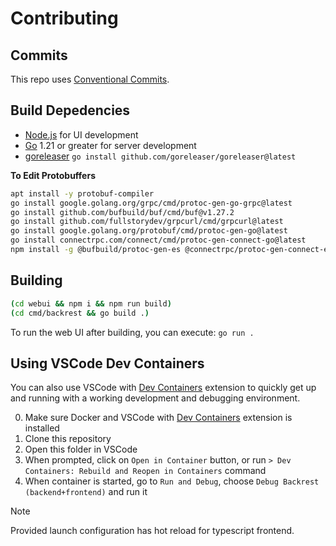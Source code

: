 # Contributing

## Commits

This repo uses [Conventional Commits](https://www.conventionalcommits.org/en/v1.0.0/).

## Build Depedencies

- [Node.js](https://nodejs.org/en) for UI development
- [Go](https://go.dev/) 1.21 or greater for server development
- [goreleaser](https://github.com/goreleaser/goreleaser) `go install github.com/goreleaser/goreleaser@latest`

**To Edit Protobuffers**

```sh
apt install -y protobuf-compiler
go install google.golang.org/grpc/cmd/protoc-gen-go-grpc@latest
go install github.com/bufbuild/buf/cmd/buf@v1.27.2
go install github.com/fullstorydev/grpcurl/cmd/grpcurl@latest
go install google.golang.org/protobuf/cmd/protoc-gen-go@latest
go install connectrpc.com/connect/cmd/protoc-gen-connect-go@latest
npm install -g @bufbuild/protoc-gen-es @connectrpc/protoc-gen-connect-es
```

## Building

```sh
(cd webui && npm i && npm run build)
(cd cmd/backrest && go build .)
```
To run the web UI after building, you can execute: `go run .`

## Using VSCode Dev Containers

You can also use VSCode with [Dev Containers](https://marketplace.visualstudio.com/items?itemName=ms-vscode-remote.remote-containers) extension to quickly get up and running with a working development and debugging environment.

0. Make sure Docker and VSCode with [Dev Containers](https://marketplace.visualstudio.com/items?itemName=ms-vscode-remote.remote-containers) extension is installed
1. Clone this repository
2. Open this folder in VSCode
3. When prompted, click on `Open in Container` button, or run `> Dev Containers: Rebuild and Reopen in Containers` command
4. When container is started, go to `Run and Debug`, choose `Debug Backrest (backend+frontend)` and run it

> [!NOTE]
> Provided launch configuration has hot reload for typescript frontend.
